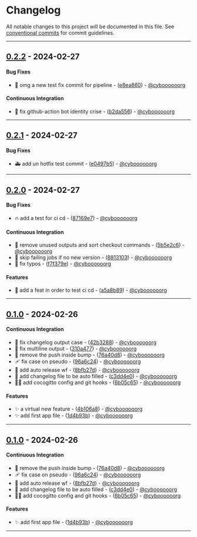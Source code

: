# Changelog

All notable changes to this project will be documented in this file. See [conventional commits](https://www.conventionalcommits.org/) for commit guidelines.

- - -
## [0.2.2](https://github.com/cyboooooorg/cocogitto-wf-playground/compare/0.2.1..0.2.2) - 2024-02-27
#### Bug Fixes
- :bug: omg a new test fix commit for pipeline - ([e8ea860](https://github.com/cyboooooorg/cocogitto-wf-playground/commit/e8ea860d7c1e2f97d731883169b267b7e2a409e2)) - [@cyboooooorg](https://github.com/cyboooooorg)
#### Continuous Integration
- :green_heart: fix github-action bot identity crise - ([b2da556](https://github.com/cyboooooorg/cocogitto-wf-playground/commit/b2da556fcf138cd9e7607b9211e0ac8f7908af0f)) - [@cyboooooorg](https://github.com/cyboooooorg)

- - -

## [0.2.1](https://github.com/cyboooooorg/cocogitto-wf-playground/compare/0.2.0..0.2.1) - 2024-02-27
#### Bug Fixes
- :ambulance: add un hotfix test commit - ([e0497b5](https://github.com/cyboooooorg/cocogitto-wf-playground/commit/e0497b5f57cfb13e0b58bcbcdf47f8eff54b467e)) - [@cyboooooorg](https://github.com/cyboooooorg)

- - -

## [0.2.0](https://github.com/cyboooooorg/cocogitto-wf-playground/compare/0.1.0..0.2.0) - 2024-02-27
#### Bug Fixes
- :fire: add a test for ci cd - ([87169e7](https://github.com/cyboooooorg/cocogitto-wf-playground/commit/87169e7a227af0df9ff33ee493c308b5f5d08e1c)) - [@cyboooooorg](https://github.com/cyboooooorg)
#### Continuous Integration
- :green_heart: remove unused outputs and sort checkout commands - ([5b5e2c6](https://github.com/cyboooooorg/cocogitto-wf-playground/commit/5b5e2c6cd3f4cde26df9a77bae0aa44db37ca0d5)) - [@cyboooooorg](https://github.com/cyboooooorg)
- :green_heart: skip failing jobs if no new version - ([8813103](https://github.com/cyboooooorg/cocogitto-wf-playground/commit/88131039808cf67c83dd78056cff365ddec92919)) - [@cyboooooorg](https://github.com/cyboooooorg)
- :green_heart: fix typos - ([f7f379e](https://github.com/cyboooooorg/cocogitto-wf-playground/commit/f7f379e1cf8d7b1753fefc75d2c37b9b25fad600)) - [@cyboooooorg](https://github.com/cyboooooorg)
#### Features
- :test_tube: add a feat in order to test ci cd - ([a5a8b89](https://github.com/cyboooooorg/cocogitto-wf-playground/commit/a5a8b89e34aa4b26d41dfc9de945acaa3bacda95)) - [@cyboooooorg](https://github.com/cyboooooorg)

- - -

## [0.1.0](https://github.com/cyboooooorg/cocogitto-wf-playground/compare/29673c70f15c2aba050a1f335c8d158febc638a2..0.1.0) - 2024-02-26
#### Continuous Integration
- :green_heart: fix changelog output case - ([42b3288](https://github.com/cyboooooorg/cocogitto-wf-playground/commit/42b3288cf8449bcfcc9e95fc8f5d2a98a3d7ba3a)) - [@cyboooooorg](https://github.com/cyboooooorg)
- :green_heart: fix multiline output - ([310a477](https://github.com/cyboooooorg/cocogitto-wf-playground/commit/310a477748aed64aa9a14fea927fcface80bacf1)) - [@cyboooooorg](https://github.com/cyboooooorg)
- :green_heart: remove the push inside bump - ([76a40d8](https://github.com/cyboooooorg/cocogitto-wf-playground/commit/76a40d8d7eb0cea50fb06505eb7c33e2642e8194)) - [@cyboooooorg](https://github.com/cyboooooorg)
- :adhesive_bandage: fix case on pseudo - ([96a6c24](https://github.com/cyboooooorg/cocogitto-wf-playground/commit/96a6c24d6617fee795396c908c14d0c891339ca0)) - [@cyboooooorg](https://github.com/cyboooooorg)
- :construction_worker: add auto release wf - ([8bfb27d](https://github.com/cyboooooorg/cocogitto-wf-playground/commit/8bfb27de9fd643d2eba0bae6637ce1b96017cf82)) - [@cyboooooorg](https://github.com/cyboooooorg)
- :construction_worker: add changelog file to be auto filled - ([c3dd4e0](https://github.com/cyboooooorg/cocogitto-wf-playground/commit/c3dd4e089742bf9eca5ab662031dfb6ea9eb809f)) - [@cyboooooorg](https://github.com/cyboooooorg)
- :technologist: add cocogitto config and git hooks - ([6b05c65](https://github.com/cyboooooorg/cocogitto-wf-playground/commit/6b05c653009463cc6728fd6b74115f54a8263b80)) - [@cyboooooorg](https://github.com/cyboooooorg)
#### Features
- :sparkles: a virtual new feature - ([4b106a8](https://github.com/cyboooooorg/cocogitto-wf-playground/commit/4b106a8d3d60d23be6e54127e7a5694b5122c1f1)) - [@cyboooooorg](https://github.com/cyboooooorg)
- :sparkles: add first app file - ([1d4b93b](https://github.com/cyboooooorg/cocogitto-wf-playground/commit/1d4b93bdb1cc99f70710010bde270d109568f1d2)) - [@cyboooooorg](https://github.com/cyboooooorg)

- - -

## [0.1.0](https://github.com/cyboooooorg/cocogitto-wf-playground/compare/29673c70f15c2aba050a1f335c8d158febc638a2..0.1.0) - 2024-02-26
#### Continuous Integration
- :green_heart: remove the push inside bump - ([76a40d8](https://github.com/cyboooooorg/cocogitto-wf-playground/commit/76a40d8d7eb0cea50fb06505eb7c33e2642e8194)) - [@cyboooooorg](https://github.com/cyboooooorg)
- :adhesive_bandage: fix case on pseudo - ([96a6c24](https://github.com/cyboooooorg/cocogitto-wf-playground/commit/96a6c24d6617fee795396c908c14d0c891339ca0)) - [@cyboooooorg](https://github.com/cyboooooorg)
- :construction_worker: add auto release wf - ([8bfb27d](https://github.com/cyboooooorg/cocogitto-wf-playground/commit/8bfb27de9fd643d2eba0bae6637ce1b96017cf82)) - [@cyboooooorg](https://github.com/cyboooooorg)
- :construction_worker: add changelog file to be auto filled - ([c3dd4e0](https://github.com/cyboooooorg/cocogitto-wf-playground/commit/c3dd4e089742bf9eca5ab662031dfb6ea9eb809f)) - [@cyboooooorg](https://github.com/cyboooooorg)
- :technologist: add cocogitto config and git hooks - ([6b05c65](https://github.com/cyboooooorg/cocogitto-wf-playground/commit/6b05c653009463cc6728fd6b74115f54a8263b80)) - [@cyboooooorg](https://github.com/cyboooooorg)
#### Features
- :sparkles: add first app file - ([1d4b93b](https://github.com/cyboooooorg/cocogitto-wf-playground/commit/1d4b93bdb1cc99f70710010bde270d109568f1d2)) - [@cyboooooorg](https://github.com/cyboooooorg)

- - -

